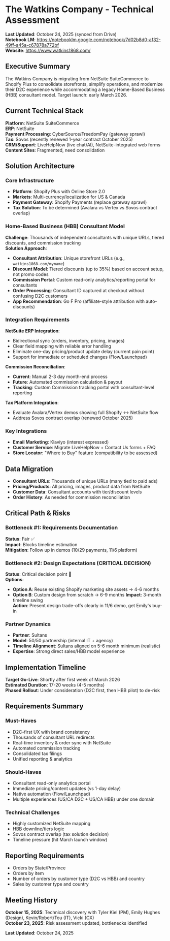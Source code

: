 # The Watkins Company - Technical Assessment

**Last Updated**: October 24, 2025 (synced from Drive)  
**Notebook LM**: https://notebooklm.google.com/notebook/7d02b8d0-af32-49ff-a45a-c67878a772bf  
**Website**: https://www.watkins1868.com/

## Executive Summary

The Watkins Company is migrating from NetSuite SuiteCommerce to Shopify Plus to consolidate storefronts, simplify operations, and modernize their D2C experience while accommodating a legacy Home-Based Business (HBB) consultant model. Target launch: early March 2026.

## Current Technical Stack

**Platform**: NetSuite SuiteCommerce  
**ERP**: NetSuite  
**Payment Processing**: CyberSource/FreedomPay (gateway sprawl)  
**Tax**: Sovos (recently renewed 1-year contract October 2025)  
**CRM/Support**: LiveHelpNow (live chat/AI), NetSuite-integrated web forms  
**Content Sites**: Fragmented, need consolidation

## Solution Architecture

### Core Infrastructure
- **Platform**: Shopify Plus with Online Store 2.0
- **Markets**: Multi-currency/localization for US & Canada
- **Payment Gateway**: Shopify Payments (replace gateway sprawl)
- **Tax Solution**: To be determined (Avalara vs Vertex vs Sovos contract overlap)

### Home-Based Business (HBB) Consultant Model

**Challenge**: Thousands of independent consultants with unique URLs, tiered discounts, and commission tracking  
**Solution Approach**:
- **Consultant Attribution**: Unique storefront URLs (e.g., `watkins1868.com/myname`)
- **Discount Model**: Tiered discounts (up to 35%) based on account setup, not promo codes
- **Commission Portal**: Custom read-only analytics/reporting portal for consultants
- **Order Processing**: Consultant ID captured at checkout without confusing D2C customers
- **App Recommendation**: Go F Pro (affiliate-style attribution with auto-discounts)

### Integration Requirements

**NetSuite ERP Integration**:
- Bidirectional sync (orders, inventory, pricing, images)
- Clear field mapping with reliable error handling
- Eliminate one-day pricing/product update delay (current pain point)
- Support for immediate or scheduled changes (Flow/Launchpad)

**Commission Reconciliation**:
- **Current**: Manual 2-3 day month-end process
- **Future**: Automated commission calculation & payout
- **Tracking**: Custom Commission tracking portal with consultant-level reporting

**Tax Platform Integration**:
- Evaluate Avalara/Vertex demos showing full Shopify ↔ NetSuite flow
- Address Sovos contract overlap (renewed October 2025)

### Key Integrations
- **Email Marketing**: Klaviyo (interest expressed)
- **Customer Service**: Migrate LiveHelpNow + Contact Us forms + FAQ
- **Store Locator**: "Where to Buy" feature (compatibility to be assessed)

## Data Migration

- **Consultant URLs**: Thousands of unique URLs (many tied to paid ads)
- **Pricing/Products**: All pricing, images, product data from NetSuite
- **Customer Data**: Consultant accounts with tier/discount levels
- **Order History**: As needed for commission reconciliation

## Critical Path & Risks

### Bottleneck #1: Requirements Documentation
**Status**: Fair ✅  
**Impact**: Blocks timeline estimation  
**Mitigation**: Follow up in demos (10/29 payments, 11/6 platform)

### Bottleneck #2: Design Expectations (CRITICAL DECISION)
**Status**: Critical decision point 🎯  
**Options**:
- **Option A**: Reuse existing Shopify marketing site assets → 4-6 months
- **Option B**: Custom design from scratch → 6-9 months
**Impact**: 3-month timeline swing  
**Action**: Present design trade-offs clearly in 11/6 demo, get Emily's buy-in

### Partner Dynamics
- **Partner**: Sultans
- **Model**: 50/50 partnership (internal IT + agency)
- **Timeline Alignment**: Sultans aligned on 5-6 month minimum (realistic)
- **Expertise**: Strong direct sales/HBB model experience

## Implementation Timeline

**Target Go-Live**: Shortly after first week of March 2026  
**Estimated Duration**: 17-20 weeks (4-5 months)  
**Phased Rollout**: Under consideration (D2C first, then HBB pilot) to de-risk

## Requirements Summary

### Must-Haves
- D2C-first UX with brand consistency
- Thousands of consultant URL redirects
- Real-time inventory & order sync with NetSuite
- Automated commission tracking
- Consolidated tax filings
- Unified reporting & analytics

### Should-Haves
- Consultant read-only analytics portal
- Immediate pricing/content updates (vs 1-day delay)
- Native automation (Flow/Launchpad)
- Multiple experiences (US/CA D2C + US/CA HBB) under one domain

### Technical Challenges
- Highly customized NetSuite mapping
- HBB downline/tiers logic
- Sovos contract overlap (tax solution decision)
- Timeline pressure (hit March launch window)

## Reporting Requirements

- Orders by State/Province
- Orders by item
- Number of orders by customer type (D2C vs HBB) and country
- Sales by customer type and country

## Meeting History

**October 15, 2025**: Technical discovery with Tyler Kiel (PM), Emily Hughes (Design), Kevin/Robert/Tou (IT), Vicki (CX)  
**October 23, 2025**: Risk assessment updated, bottlenecks identified

**Last Updated**: October 24, 2025
